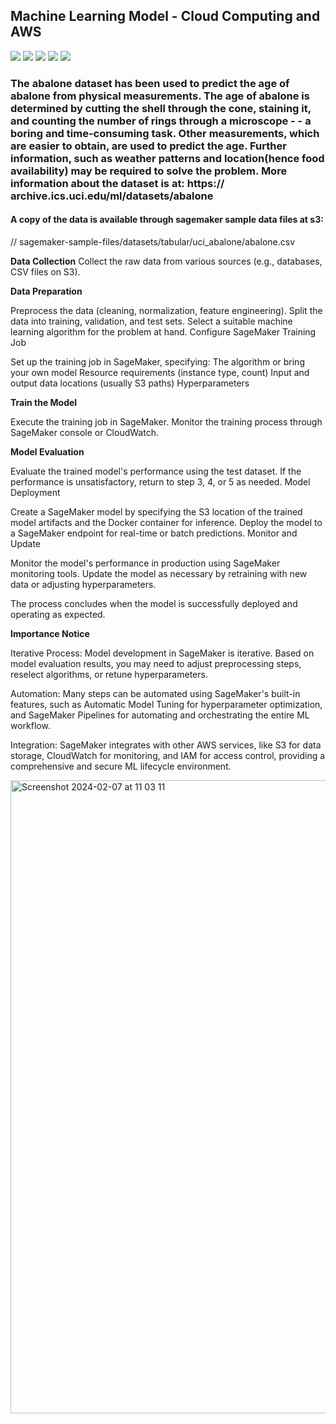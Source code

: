 ## Machine Learning Model - Cloud Computing and AWS

![](https://img.shields.io/badge/<AWS>-informational?style=flat&logo=<LOGO_NAME>&logoColor=white&color=2bbc8a)
![](https://img.shields.io/badge/<Sagemaker>-informational?style=flat&logo=<LOGO_NAME>&logoColor=white&color=2bbc8a)
![](https://img.shields.io/badge/<XGBOOST>-informational?style=flat&logo=<LOGO_NAME>&logoColor=white&color=2bbc8a)
![](https://img.shields.io/badge/<Machine_Learning>-informational?style=flat&logo=<LOGO_NAME>&logoColor=white&color=2bbc8a)
![](https://img.shields.io/badge/just%20the%20message-8A2BE2)


### The abalone dataset has been used to predict the age of abalone from physical measurements. The age of abalone is determined by cutting the shell through the cone, staining it, and counting the number of rings through a microscope - - a boring and time-consuming task. Other measurements, which are easier to obtain, are used to predict the age. Further information, such as weather patterns and location(hence food availability) may be required to solve the problem. More information about the dataset is at: https:// archive.ics.uci.edu/ml/datasets/abalone

#### A copy of the data is available through sagemaker sample data files at s3: 
// sagemaker-sample-files/datasets/tabular/uci_abalone/abalone.csv

**Data Collection**
Collect the raw data from various sources (e.g., databases, CSV files on S3).

**Data Preparation**

Preprocess the data (cleaning, normalization, feature engineering).
Split the data into training, validation, and test sets.
Select a suitable machine learning algorithm for the problem at hand.
Configure SageMaker Training Job

Set up the training job in SageMaker, specifying:
The algorithm or bring your own model
Resource requirements (instance type, count)
Input and output data locations (usually S3 paths)
Hyperparameters

**Train the Model**

Execute the training job in SageMaker.
Monitor the training process through SageMaker console or CloudWatch.

**Model Evaluation**

Evaluate the trained model's performance using the test dataset.
If the performance is unsatisfactory, return to step 3, 4, or 5 as needed.
Model Deployment

Create a SageMaker model by specifying the S3 location of the trained model artifacts and the Docker container for inference.
Deploy the model to a SageMaker endpoint for real-time or batch predictions.
Monitor and Update

Monitor the model's performance in production using SageMaker monitoring tools.
Update the model as necessary by retraining with new data or adjusting hyperparameters.


The process concludes when the model is successfully deployed and operating as expected.

**Importance Notice**

Iterative Process: Model development in SageMaker is iterative. Based on model evaluation results, you may need to adjust preprocessing steps, reselect algorithms, or retune hyperparameters.

Automation: Many steps can be automated using SageMaker's built-in features, such as Automatic Model Tuning for hyperparameter optimization, and SageMaker Pipelines for automating and orchestrating the entire ML workflow.

Integration: SageMaker integrates with other AWS services, like S3 for data storage, CloudWatch for monitoring, and IAM for access control, providing a comprehensive and secure ML lifecycle environment.


<img width="1013" alt="Screenshot 2024-02-07 at 11 03 11" src="https://github.com/trungle14/AWS-Sagemaker-ML-Pipeline/assets/143222481/655493c1-9073-4253-9f89-31dd1afc1508">

